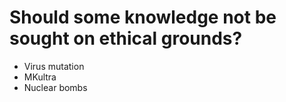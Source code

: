 # Should some knowledge not be sought on ethical grounds?

- Virus mutation
- MKultra
- Nuclear bombs

